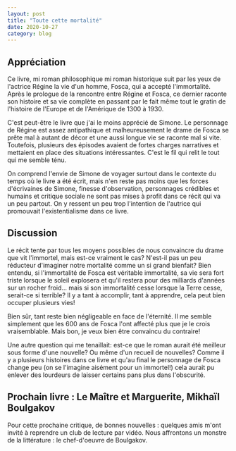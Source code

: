 ```yaml
---
layout: post
title: "Toute cette mortalité"
date: 2020-10-27
category: blog
---
```


## Appréciation

Ce livre, mi roman philosophique mi roman historique suit par les yeux de l'actrice Régine la vie d'un homme, Fosca, qui a accepté l'immortalité. Après le prologue de la rencontre entre Régine et Fosca, ce dernier raconte son histoire et sa vie complète en passant par le fait même tout le gratin de l'histoire de l'Europe et de l'Amérique de 1300 à 1930. 

C'est peut-être le livre que j'ai le moins apprécié de Simone. Le personnage de Régine est assez antipathique et malheureusement le drame de Fosca se prête mal à autant de décor et une aussi longue vie se raconte mal si vite. Toutefois, plusieurs des épisodes avaient de fortes charges narratives et mettaient en place des situations intéressantes. C'est le fil qui relit le tout qui me semble ténu. 

On comprend l'envie de Simone de voyager surtout dans le contexte du temps où le livre a été écrit, mais n'en reste pas moins que les forces d'écrivaines de Simone, finesse d'observation, personnages crédibles et humains et critique sociale ne sont pas mises à profit dans ce récit qui va un peu partout. On y ressent un peu trop l'intention de l'autrice qui promouvait l'existentialisme dans ce livre.

## Discussion

Le récit tente par tous les moyens possibles de nous convaincre du drame que vit l'immortel, mais est-ce vraiment le cas? N'est-il pas un peu réducteur d'imaginer notre mortalité comme un si grand bienfait? Bien entendu, si l'immortalité de Fosca est véritable immortalité, sa vie sera fort triste lorsque le soleil explosera et qu'il restera pour des milliards d'années sur un rocher froid... mais si son immortalité cesse lorsque la Terre cesse, serait-ce si terrible? Il y a tant à accomplir, tant à apprendre, cela peut bien occuper plusieurs vies! 

Bien sûr, tant reste bien négligeable en face de l'éternité. Il me semble simplement que les 600 ans de Fosca l'ont affecté plus que je le crois vraisemblable. Mais bon, je veux bien être convaincu du contraire!

Une autre question qui me tenaillait: est-ce que le roman aurait été meilleur sous forme d'une nouvelle? Ou même d'un recueil de nouvelles? Comme il y a plusieurs histoires dans ce livre et qu'au final le personnage de Fosca change peu (on se l'imagine aisément pour un immortel!) cela aurait pu enlever des lourdeurs de laisser certains pans plus dans l'obscurité.

## Prochain livre : Le Maître et Marguerite, Mikhaïl Boulgakov

Pour cette prochaine critique, de bonnes nouvelles : quelques amis m'ont invité à reprendre un club de lecture par vidéo. Nous affrontons un monstre de la littérature : le chef-d'oeuvre de Boulgakov.